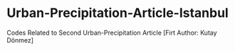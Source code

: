 # Urban-Precipitation-Article-Istanbul
Codes Related to Second Urban-Precipitation Article [Firt Author: Kutay Dönmez]

